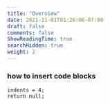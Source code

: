 ```yaml
---
title: "Overview"
date: 2021-11-01T01:26:06-07:00
draft: false
comments: false
ShowReadingTime: true
searchHidden: true
weight: 2
---
```


### how to insert code blocks

    indents = 4;
    return null;
